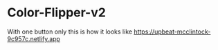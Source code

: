 # Color-Flipper-v2
With one button only
this is how it looks like https://upbeat-mcclintock-9c957c.netlify.app
